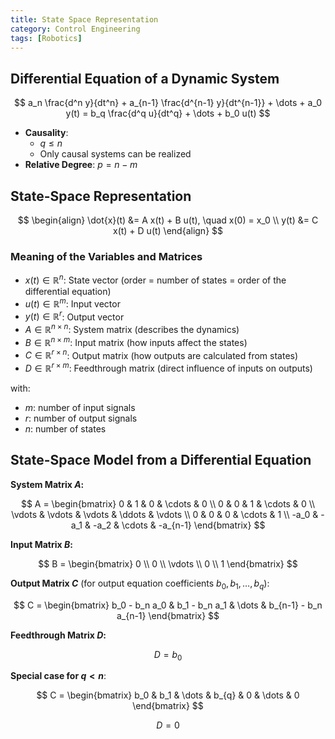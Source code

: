 ```yaml
---
title: State Space Representation
category: Control Engineering
tags: [Robotics]
---
```


## Differential Equation of a Dynamic System

$$ 
a_n \frac{d^n y}{dt^n} + a_{n-1} \frac{d^{n-1} y}{dt^{n-1}} + \dots + a_0 y(t) = b_q \frac{d^q u}{dt^q} + \dots + b_0 u(t)
$$

- **Causality**: 
  - $q \leq n$
  - Only causal systems can be realized
- **Relative Degree**: $p = n - m$


## State-Space Representation


$$
\begin{align}
\dot{x}(t) &= A x(t) + B u(t), \quad x(0) = x_0 \\
y(t) &= C x(t) + D u(t)
\end{align}
$$

### Meaning of the Variables and Matrices

- $x(t) \in \mathbb{R}^n$: State vector (order = number of states = order of the differential equation)
- $u(t) \in \mathbb{R}^m$: Input vector
- $y(t) \in \mathbb{R}^r$: Output vector
- $A \in \mathbb{R}^{n \times n}$: System matrix (describes the dynamics)
- $B \in \mathbb{R}^{n \times m}$: Input matrix (how inputs affect the states)
- $C \in \mathbb{R}^{r \times n}$: Output matrix (how outputs are calculated from states)
- $D \in \mathbb{R}^{r \times m}$: Feedthrough matrix (direct influence of inputs on outputs)

with:

- $m$: number of input signals
- $r$: number of output signals
- $n$: number of states

## State-Space Model from a Differential Equation

**System Matrix $A$:**

$$
A = \begin{bmatrix}
0 & 1 & 0 & \cdots & 0 \\
0 & 0 & 1 & \cdots & 0 \\
\vdots & \vdots & \vdots & \ddots & \vdots \\
0 & 0 & 0 & \cdots & 1 \\
-a_0 & -a_1 & -a_2 & \cdots & -a_{n-1}
\end{bmatrix}
$$

**Input Matrix $B$:**

$$
B = \begin{bmatrix}
0 \\
0 \\
\vdots \\
0 \\
1
\end{bmatrix}
$$

**Output Matrix $C$** (for output equation coefficients $b_0, b_1, \dots, b_q$):

$$
C = \begin{bmatrix}
b_0 - b_n a_0 & b_1 - b_n a_1 & \dots & b_{n-1} - b_n a_{n-1}
\end{bmatrix}
$$

**Feedthrough Matrix $D$:**

$$
D = b_0
$$

**Special case for $q \lt n$**:

$$
C = \begin{bmatrix}
b_0 & b_1  & \dots & b_{q} & 0 & \dots & 0
\end{bmatrix}
$$

$$
D = 0
$$
